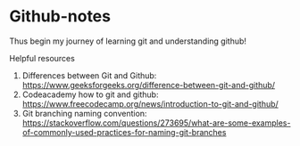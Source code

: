 # Github-notes

Thus begin my journey of learning git and understanding github! 

Helpful resources
1. Differences between Git and Github: https://www.geeksforgeeks.org/difference-between-git-and-github/
2. Codeacademy how to git and github: https://www.freecodecamp.org/news/introduction-to-git-and-github/ 
3. Git branching naming convention: https://stackoverflow.com/questions/273695/what-are-some-examples-of-commonly-used-practices-for-naming-git-branches
